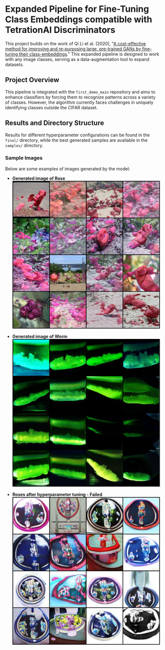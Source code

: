 # Expanded Pipeline for Fine-Tuning Class Embeddings compatible with TetrationAI Discriminators

This project builds on the work of Qi Li et al. (2020), "[A cost-effective method for improving and re-purposing large, pre-trained GANs by fine-tuning their class-embeddings](https://github.com/qilimk/biggan-am?tab=readme-ov-file)." This expanded pipeline is designed to work with any image classes, serving as a data-augmentation tool to expand datasets.

## Project Overview

This pipeline is integrated with the `first_demo_main` repository and aims to enhance classifiers by forcing them to recognize patterns across a variety of classes. However, the algorithm currently faces challenges in uniquely identifying classes outside the CIFAR dataset.

## Results and Directory Structure

Results for different hyperparameter configurations can be found in the `final/` directory, while the best generated samples are available in the `samples/` directory.

### Sample Images

Below are some examples of images generated by the model:

- **Generated image of Rose**  
  ![Generated image of Rose](samples/roses-optimal.jpg)

- **Generated image of Worm**  
  ![Generated image of Worm](samples/worms-optimal.jpg)

- **Roses after hyperparameter tuning - Failed**  
  ![Roses after hyperparameter tuning](samples/finetuned-params.jpg)
